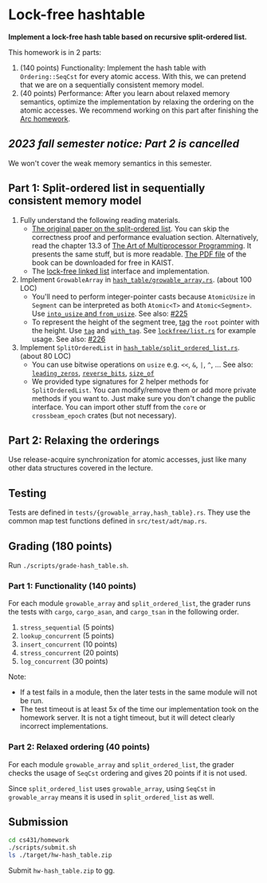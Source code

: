 # Lock-free hashtable
**Implement a lock-free hash table based on recursive split-ordered list.**

This homework is in 2 parts:
1. (140 points) Functionality:
   Implement the hash table with `Ordering::SeqCst` for every atomic access.
   With this, we can pretend that we are on a sequentially consistent memory model.
2. (40 points) Performance:
   After you learn about relaxed memory semantics,
   optimize the implementation by relaxing the ordering on the atomic accesses.
   We recommend working on this part after finishing the [Arc homework](./arc.md).

## ***2023 fall semester notice: Part 2 is cancelled***
We won't cover the weak memory semantics in this semester.

## Part 1: Split-ordered list in sequentially consistent memory model
1. Fully understand the following reading materials.
    + [The original paper on the split-ordered list](https://dl.acm.org/doi/abs/10.1145/1147954.1147958).
      You can skip the correctness proof and performance evaluation section.
      Alternatively, read the chapter 13.3 of [The Art of Multiprocessor Programming](https://www.amazon.com/Art-Multiprocessor-Programming-Revised-Reprint/dp/0123973376).
      It presents the same stuff, but is more readable.
      [The PDF file](https://dl.acm.org/doi/book/10.5555/2385452) of the book can be downloaded for free in KAIST.
    + The [lock-free linked list](https://github.com/kaist-cp/cs431/blob/main/src/lockfree/list.rs) interface and implementation.
1. Implement `GrowableArray` in [`hash_table/growable_array.rs`](../src/hash_table/growable_array.rs). (about 100 LOC)
    * You'll need to perform integer-pointer casts because `AtomicUsize` in `Segment` can be interpreted as both `Atomic<T>` and `Atomic<Segment>`.
      Use [`into_usize` and `from_usize`](https://docs.rs/crossbeam/*/crossbeam/epoch/trait.Pointer.html).
      See also: [#225](https://github.com/kaist-cp/cs431/issues/225)
    * To represent the height of the segment tree, [tag](https://en.wikipedia.org/wiki/Tagged_pointer) the `root` pointer with the height.
      Use [`tag`](https://docs.rs/crossbeam/*/crossbeam/epoch/struct.Shared.html#method.tag) and [`with_tag`](https://docs.rs/crossbeam/*/crossbeam/epoch/struct.Shared.html#method.with_tag).
      See [`lockfree/list.rs`](https://github.com/kaist-cp/cs431/blob/main/src/lockfree/list.rs) for example usage.
      See also: [#226](https://github.com/kaist-cp/cs431/issues/226)
1. Implement `SplitOrderedList` in [`hash_table/split_ordered_list.rs`](../src/hash_table/split_ordered_list.rs). (about 80 LOC)
    * You can use bitwise operations on `usize` e.g. `<<`, `&`, `|`, `^`, ...
      See also: [`leading_zeros`](https://doc.rust-lang.org/std/primitive.usize.html#method.leading_zeros), [`reverse_bits`](https://doc.rust-lang.org/std/primitive.usize.html#method.reverse_bits), [`size_of`](https://doc.rust-lang.org/std/mem/fn.size_of.html)
    * We provided type signatures for 2 helper methods for `SplitOrderedList`.
      You can modify/remove them or add more private methods if you want to.
      Just make sure you don't change the public interface. You can import other stuff from the `core` or `crossbeam_epoch` crates (but not necessary).

## Part 2: Relaxing the orderings
Use release-acquire synchronization for atomic accesses, just like many other data structures covered in the lecture.


## Testing
Tests are defined in `tests/{growable_array,hash_table}.rs`.
They use the common map test functions defined in `src/test/adt/map.rs`.

## Grading (180 points)
Run `./scripts/grade-hash_table.sh`.

### Part 1: Functionality (140 points)
For each module `growable_array` and `split_ordered_list`,
the grader runs the tests with `cargo`, `cargo_asan`, and `cargo_tsan` in the following order.
1. `stress_sequential` (5 points)
1. `lookup_concurrent` (5 points)
1. `insert_concurrent` (10 points)
1. `stress_concurrent` (20 points)
1. `log_concurrent` (30 points)

Note:
* If a test fails in a module, then the later tests in the same module will not be run.
* The test timeout is at least 5x of the time our implementation took on the homework server.
  It is not a tight timeout, but it will detect clearly incorrect implementations.

### Part 2: Relaxed ordering (40 points)
For each module `growable_array` and `split_ordered_list`,
the grader checks the usage of `SeqCst` ordering and gives 20 points if it is not used.

Since `split_ordered_list` uses `growable_array`, using `SeqCst` in `growable_array` means it
is used in `split_ordered_list` as well.

## Submission
```bash
cd cs431/homework
./scripts/submit.sh
ls ./target/hw-hash_table.zip
```
Submit `hw-hash_table.zip` to gg.
